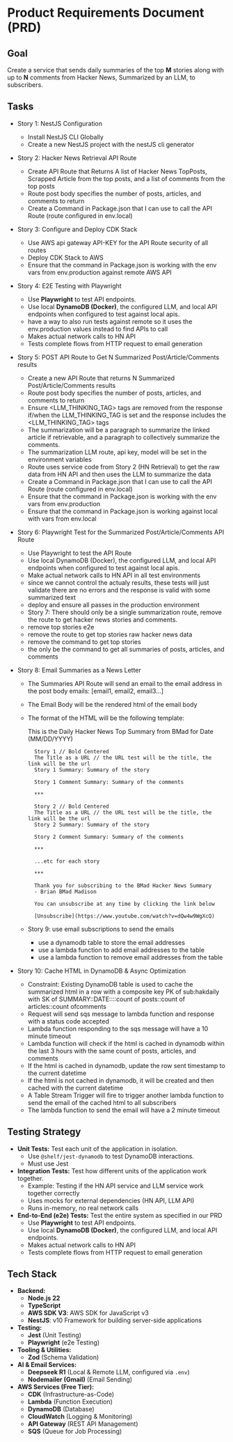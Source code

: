 # Product Requirements Document (PRD)

## Goal

Create a service that sends daily summaries of the top **M** stories along with up to **N** comments from Hacker News, Summarized by an LLM, to subscribers.

## Tasks

- Story 1: NestJS Configuration
  - Install NestJS CLI Globally
  - Create a new NestJS project with the nestJS cli generator
- Story 2: Hacker News Retrieval API Route
  - Create API Route that Returns A list of Hacker News TopPosts, Scrapped Article from the top posts, and a list of comments from the top posts
  - Route post body specifies the number of posts, articles, and comments to return
  - Create a Command in Package.json that I can use to call the API Route (route configured in env.local)
- Story 3: Configure and Deploy CDK Stack
  - Use AWS api gateway API-KEY for the API Route security of all routes
  - Deploy CDK Stack to AWS
  - Ensure that the command in Package.json is working with the env vars from env.production against remote AWS API
- Story 4: E2E Testing with Playwright
  - Use **Playwright** to test API endpoints.
  - Use local **DynamoDB (Docker)**, the configured LLM, and local API endpoints when configured to test against local apis.
  - have a way to also run tests against remote so it uses the env.production values instead to find APIs to call
  - Makes actual network calls to HN API
  - Tests complete flows from HTTP request to email generation
- Story 5: POST API Route to Get N Summarized Post/Article/Comments results
  - Create a new API Route that returns N Summarized Post/Article/Comments results
  - Route post body specifies the number of posts, articles, and comments to return
  - Ensure <LLM_THINKING_TAG> tags are removed from the response if/when the LLM_THINKING_TAG is set and the response includes the <LLM_THINKING_TAG> tags
  - The summarization will be a paragraph to summarize the linked article if retrievable, and a paragraph to collectively summarize the comments.
  - The summarization LLM route, api key, model will be set in the environment variables
  - Route uses service code from Story 2 (HN Retrieval) to get the raw data from HN API and then uses the LLM to summarize the data
  - Create a Command in Package.json that I can use to call the API Route (route configured in env.local)
  - Ensure that the command in Package.json is working with the env vars from env.production
  - Ensure that the command in Package.json is working against local with vars from env.local
- Story 6: Playwright Test for the Summarized Post/Article/Comments API Route
  - Use Playwright to test the API Route
  - Use local DynamoDB (Docker), the configured LLM, and local API endpoints when configured to test against local apis.
  - Make actual network calls to HN API in all test environments
  - since we cannot control the actualy results, these tests will just validate there are no errors and the response is valid with some summarized text
  - deploy and ensure all passes in the production environment
  - Story 7: There should only be a single summarization route, remove the route to get hacker news stories and comments.
  - remove top stories e2e
  - remove the route to get top stories raw hacker news data
  - remove the command to get top stories
  - the only be the command to get all summaries of posts, articles, and comments
- Story 8: Email Summaries as a News Letter

  - The Summaries API Route will send an email to the email address in the post body emails: [email1, email2, email3...]
  - The Email Body will be the rendered html of the email body
  - The format of the HTML will be the following template:

    This is the Daily Hacker News Top Summary from BMad for Date (MM/DD/YYYY)

          Story 1 // Bold Centered
          The Title as a URL // the URL test will be the title, the link will be the url
          Story 1 Summary: Summary of the story

          Story 1 Comment Summary: Summary of the comments

          ***

          Story 2 // Bold Centered
          The Title as a URL // the URL test will be the title, the link will be the url
          Story 2 Summary: Summary of the story

          Story 2 Comment Summary: Summary of the comments

          ***

          ...etc for each story

          ***

          Thank you for subscribing to the BMad Hacker News Summary
          - Brian BMad Madison

          You can unsubscribe at any time by clicking the link below

          [Unsubscribe](https://www.youtube.com/watch?v=dQw4w9WgXcQ)

  - Story 9: use email subscriptions to send the emails
    - use a dynamodb table to store the email addresses
    - use a lambda function to add email addresses to the table
    - use a lambda function to remove email addresses from the table

- Story 10: Cache HTML in DynamoDB & Async Optimization
  - Constraint: Existing DynamoDB table is used to cache the summarized html in a row with a composite key PK of sub:hakdaily with SK of SUMMARY::DATE::<mmddyyyy>::count of posts::count of articles::count ofcomments
  - Request will send sqs message to lambda function and response with a status code accepted
  - Lambda function responding to the sqs message will have a 10 minute timeout
  - Lambda function will check if the html is cached in dynamodb within the last 3 hours with the same count of posts, articles, and comments
  - If the html is cached in dynamodb, update the row sent timestamp to the current datetime
  - If the html is not cached in dynamodb, it will be created and then cached with the current datetime
  - A Table Stream Trigger will fire to trigger another lambda function to send the email of the cached html to all subscribers
  - The lambda function to send the email will have a 2 minute timeout

## Testing Strategy

- **Unit Tests:** Test each unit of the application in isolation.
  - Use `@shelf/jest-dynamodb` to test DynamoDB interactions.
  - Must use Jest
- **Integration Tests:** Test how different units of the application work together.
  - Example: Testing if the HN API service and LLM service work together correctly
  - Uses mocks for external dependencies (HN API, LLM API)
  - Runs in-memory, no real network calls
- **End-to-End (e2e) Tests:** Test the entire system as specified in our PRD
  - Use **Playwright** to test API endpoints.
  - Use local **DynamoDB (Docker)**, the configured LLM, and local API endpoints.
  - Makes actual network calls to HN API
  - Tests complete flows from HTTP request to email generation

## Tech Stack

- **Backend:**
  - **Node.js 22**
  - **TypeScript**
  - **AWS SDK V3**: AWS SDK for JavaScript v3
  - **NestJS**: v10 Framework for building server-side applications
- **Testing:**
  - **Jest** (Unit Testing)
  - **Playwright** (e2e Testing)
- **Tooling & Utilities:**
  - **Zod** (Schema Validation)
- **AI & Email Services:**
  - **Deepseek R1** (Local & Remote LLM, configured via `.env`)
  - **Nodemailer (Gmail)** (Email Sending)
- **AWS Services (Free Tier):**
  - **CDK** (Infrastructure-as-Code)
  - **Lambda** (Function Execution)
  - **DynamoDB** (Database)
  - **CloudWatch** (Logging & Monitoring)
  - **API Gateway** (REST API Management)
  - **SQS** (Queue for Job Processing)

